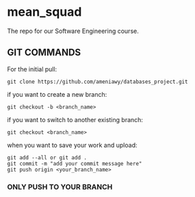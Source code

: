 # mean_squad
The repo for our Software Engineering course.

## GIT COMMANDS
For the initial pull:
```git
git clone https://github.com/ameniawy/databases_project.git
```

if you want to create a new branch:
```git
git checkout -b <branch_name>
```

if you want to switch to another existing branch:
```git
git checkout <branch_name>
```

when you want to save your work and upload:
```git
git add --all or git add .
git commit -m "add your commit message here"
git push origin <your_branch_name>
```

### ONLY PUSH TO YOUR BRANCH
